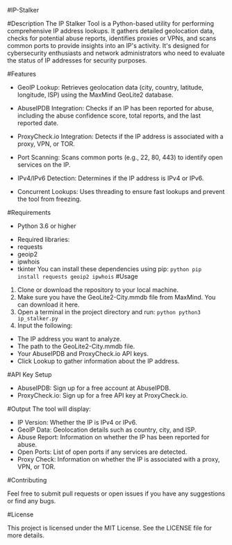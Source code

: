 #IP-Stalker

#Description 
The IP Stalker Tool is a Python-based utility for performing comprehensive IP address lookups. 
It gathers detailed geolocation data, checks for potential abuse reports, identifies proxies or VPNs, and scans common ports to provide insights into an IP's activity. 
It's designed for cybersecurity enthusiasts and network administrators who need to evaluate the status of IP addresses for security purposes.

#Features

 + GeoIP Lookup: Retrieves geolocation data (city, country, latitude, longitude, ISP) using the MaxMind GeoLite2 database.

 + AbuseIPDB Integration: Checks if an IP has been reported for abuse, including the abuse confidence score, total reports, 
   and the last reported date.

 + ProxyCheck.io Integration: Detects if the IP address is associated with a proxy, VPN, or TOR.

 + Port Scanning: Scans common ports (e.g., 22, 80, 443) to identify open services on the IP.

 + IPv4/IPv6 Detection: Determines if the IP address is IPv4 or IPv6.

 + Concurrent Lookups: Uses threading to ensure fast lookups and prevent the tool from freezing.

#Requirements

 + Python 3.6 or higher
  * Required libraries:
  * requests
  * geoip2
  * ipwhois
  * tkinter
You can install these dependencies using pip:
 ```python pip install requests geoip2 ipwhois```
#Usage

1. Clone or download the repository to your local machine.
2. Make sure you have the GeoLite2-City.mmdb file from MaxMind. You can download it here.
3. Open a terminal in the project directory and run:
  ```python python3 ip_stalker.py```
4. Input the following:
   
 - The IP address you want to analyze.
 - The path to the GeoLite2-City.mmdb file.
 - Your AbuseIPDB and ProxyCheck.io API keys.
 - Click Lookup to gather information about the IP address.

#API Key Setup
  + AbuseIPDB: Sign up for a free account at AbuseIPDB.
  + ProxyCheck.io: Sign up for a free API key at ProxyCheck.io.
    
#Output The tool will display:

  + IP Version: Whether the IP is IPv4 or IPv6.
  + GeoIP Data: Geolocation details such as country, city, and ISP.
  + Abuse Report: Information on whether the IP has been reported for abuse.
  + Open Ports: List of open ports if any services are detected.
  + Proxy Check: Information on whether the IP is associated with a proxy, VPN, or TOR.
    
#Contributing 

Feel free to submit pull requests or open issues if you have any suggestions or find any bugs.

#License 

This project is licensed under the MIT License. See the LICENSE file for more details.




